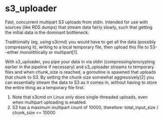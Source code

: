 s3_uploader
===========

Fast, concurrent multipart S3 uploads from stdin. Intended for use with sources (like RDS dumps) that stream data fairly slowly,
such that getting the initial data is the dominant bottleneck.

Traditionally (eg, using s3cmd) you would have to get all the data (possibly compressing it), writing to a local temporary file, then
upload this file to S3--either monolithically or multipart[1].

With s3_uploader, you pipe your data in via stdin (compressing/encrypting earlier in the pipeline if necessary) and s3_uploader streams to temporary files
and when chunk_size is reached, a goroutine is spawned that uploads that chunk to S3. By setting the chunk size somewhat aggressively[2] you can essentially
stream the data to S3 as it comes in, without having to store the entire thing as a temporary file first.

1. Note that s3cmd on Linux only does single-threaded uploads, even when multipart uploading is enabled.
2. S3 has a maximum multipart count of 10000, therefore: total_input_size / chunk_size <= 10000